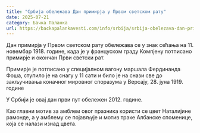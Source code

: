 ```yaml
---
title: "Србија обележава Дан примирја у Првом светском рату"
date: 2025-07-21
category: Бачка Паланка
url: https://backapalankavesti.com/info/srbija/srbija-obelezava-dan-primirja-u-prvom-svetskom-ratu/
---
```


Дан примирја у Првом светском рату обележава се у знак сећања на 11. новембар 1918. године, када је у француском граду Компјену потписано примирје и окончан Први светски рат.

Примирје је потписано у специјалном вагону маршала Фердинанда Фоша, ступило је на снагу у 11 сати и било је на снази све до закључивања коначног мировног споразума у Версају, 28. јуна 1919. године

У Србији је овај дан први пут обележен 2012. године.

Као главни мотив за амблем овог празника користи се цвет Наталијине рамонде, а у амблему се појављује и мотив траке Албанске споменице, која се налази изнад цвета.
